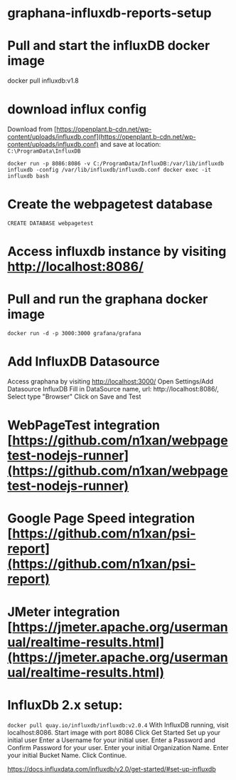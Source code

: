 # graphana-influxdb-reports-setup
# Pull and start the influxDB docker image
docker pull influxdb:v1.8
# download influx config 
Download from [https://openplant.b-cdn.net/wp-content/uploads/influxdb.conf](https://openplant.b-cdn.net/wp-content/uploads/influxdb.conf) and save at location: `C:\ProgramData\InfluxDB`

`docker run -p 8086:8086 -v C:/ProgramData/InfluxDB:/var/lib/influxdb influxdb -config /var/lib/influxdb/influxdb.conf
docker exec -it influxdb bash`

# Create the webpagetest database
`CREATE DATABASE webpagetest`

# Access influxdb instance by visiting [http://localhost:8086/](http://localhost:8086/)

# Pull and run the graphana docker image 
`docker run -d -p 3000:3000 grafana/grafana`

# Add InfluxDB Datasource
Access graphana by visiting [http://localhost:3000/](http://localhost:3000/)
Open Settings/Add Datasource InfluxDB
Fill in DataSource name, url: http://localhost:8086/, Select type "Browser"
Click on Save and Test

# WebPageTest integration [https://github.com/n1xan/webpagetest-nodejs-runner](https://github.com/n1xan/webpagetest-nodejs-runner)
# Google Page Speed integration [https://github.com/n1xan/psi-report](https://github.com/n1xan/psi-report)
# JMeter integration [https://jmeter.apache.org/usermanual/realtime-results.html](https://jmeter.apache.org/usermanual/realtime-results.html)

# InfluxDb 2.x setup:
`docker pull quay.io/influxdb/influxdb:v2.0.4`
With InfluxDB running, visit localhost:8086.
Start image with port 8086
Click Get Started
Set up your initial user
Enter a Username for your initial user.
Enter a Password and Confirm Password for your user.
Enter your initial Organization Name.
Enter your initial Bucket Name.
Click Continue.

https://docs.influxdata.com/influxdb/v2.0/get-started/#set-up-influxdb
